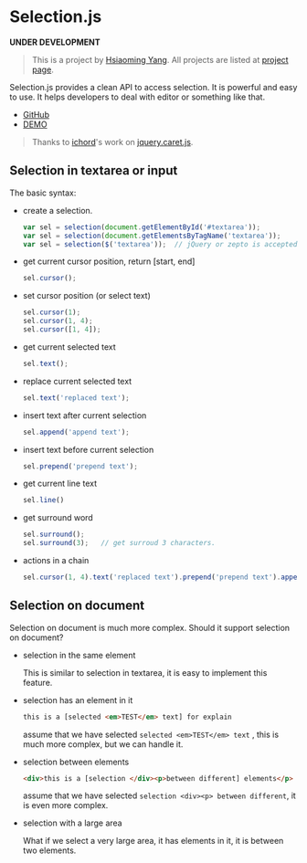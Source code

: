 # Selection.js

**UNDER DEVELOPMENT**

> This is a project by [Hsiaoming Yang](http://lepture.com). All projects are listed at [project page](http://project.lepture.com).

Selection.js provides a clean API to access selection. It is powerful and easy
to use. It helps developers to deal with editor or something like that.

- [GitHub](https://github.com/lepture/selection.js)
- [DEMO](http://project.lepture.com/selection.js/demo.html)

> Thanks to [ichord](https://github.com/ichord)'s work on [jquery.caret.js](https://github.com/ichord/At.js/blob/master/js/jquery.caret.js).

## Selection in textarea or input

The basic syntax:

- create a selection.

    ```javascript
    var sel = selection(document.getElementById('#textarea'));
    var sel = selection(document.getElementsByTagName('textarea'));
    var sel = selection($('textarea'));  // jQuery or zepto is accepted too
    ```

- get current cursor position, return [start, end]

    ```javascript
    sel.cursor();
    ```

- set cursor position (or select text)

    ```javascript
    sel.cursor(1);
    sel.cursor(1, 4);
    sel.cursor([1, 4]);
    ```

- get current selected text

    ```javascript
    sel.text();
    ```

- replace current selected text

    ```javascript
    sel.text('replaced text');
    ```

- insert text after current selection

    ```javascript
    sel.append('append text');
    ```

- insert text before current selection

    ```javascript
    sel.prepend('prepend text');
    ```

- get current line text

    ```javascript
    sel.line()
    ```

- get surround word

    ```javascript
    sel.surround();
    sel.surround(3);   // get surroud 3 characters.
    ```

- actions in a chain

    ```javascript
    sel.cursor(1, 4).text('replaced text').prepend('prepend text').append('append text');
    ```


## Selection on document

Selection on document is much more complex. Should it support selection on document?

- selection in the same element

    This is similar to selection in textarea, it is easy to implement this feature.

- selection has an element in it

    ```html
    this is a [selected <em>TEST</em> text] for explain
    ```

    assume that we have selected ``selected <em>TEST</em> text`` ,
    this is much more complex, but we can handle it.

- selection between elements

    ```html
    <div>this is a [selection </div><p>between different] elements</p>
    ```

    assume that we have selected ``selection <div><p> between different``,
    it is even more complex.

- selection with a large area

    What if we select a very large area, it has elements in it,
    it is between two elements.
